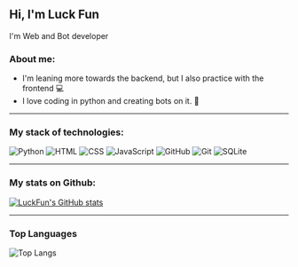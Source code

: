 ## Hi, I'm Luck Fun 

I'm Web and Bot developer 


### About me:

<ul>
  <li>I'm leaning more towards the backend, but I also practice with the frontend 💻</li>
  <li>I love coding in python and creating bots on it. 🐍</li>
</ul>

___

### My stack of technologies:

![Python](https://img.shields.io/badge/Python-333?style=for-the-badge&logo=python)
![HTML](https://img.shields.io/badge/HTML-333?style=for-the-badge&logo=html5)
![CSS](https://img.shields.io/badge/CSS-333?style=for-the-badge&logo=css3&logoColor=blue)
![JavaScript](https://img.shields.io/badge/JavaScript-333?style=for-the-badge&logo=javascript&logoColor=F7DF1E)
![GitHub](https://img.shields.io/badge/GitHub-333?style=for-the-badge&logo=GitHub)
![Git](https://img.shields.io/badge/-Git-333?style=for-the-badge&logo=Git)
![SQLite](https://img.shields.io/badge/sqlite-333?style=for-the-badge&logo=SQLite&logoColor=003B57)

___

### My stats on Github:

[![LuckFun's GitHub stats](https://github-readme-stats.vercel.app/api?username=luck-fun&show_icons=true&theme=dark#gh-dark-mode-only)](https://github.com/luck-fun/github-readme-stats#gh-dark-mode-only)

___

### Top Languages

![Top Langs](https://github-readme-stats.vercel.app/api/top-langs/?username=luck-fun&layout=compact&theme=dark)
